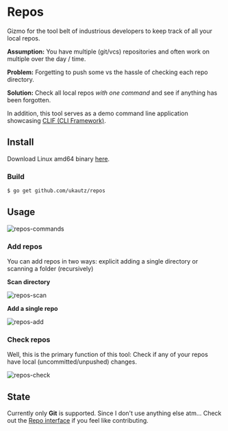 Repos
=====

Gizmo for the tool belt of industrious developers to keep track of all your local repos.

**Assumption:** You have multiple (git/vcs) repositories and often work on multiple over the day / time.

**Problem:** Forgetting to push some vs the hassle of checking each repo directory.

**Solution:** Check all local repos *with one command* and see if anything has been forgotten.

In addition, this tool serves as a demo command line application showcasing [CLIF (CLI Framework)](https://github.com/ukautz/clif).

Install
-------

Download Linux amd64 binary [here](https://github.com/ukautz/repos/releases/download/0.0.1/repos_linux_amd64.gz).

### Build

``` bash
$ go get github.com/ukautz/repos
```

Usage
-----

![repos-commands](https://cloud.githubusercontent.com/assets/600604/8886554/b9753476-326c-11e5-9a8f-9d54e74713d6.png)

### Add repos

You can add repos in two ways: explicit adding a single directory or scanning a folder (recursively)

**Scan directory**

![repos-scan](https://cloud.githubusercontent.com/assets/600604/8886538/77b13378-326c-11e5-9c1d-168b8c0a4eb6.png)

**Add a single repo**

![repos-add](https://cloud.githubusercontent.com/assets/600604/8886537/779409f6-326c-11e5-9954-25a629530133.png)

### Check repos

Well, this is the primary function of this tool: Check if any of your repos have local (uncommitted/unpushed) changes.

![repos-check](https://cloud.githubusercontent.com/assets/600604/8886590/4b4ba164-326d-11e5-83ca-8fdd26783795.png)

State
-----

Currently only **Git** is supported. Since I don't use anything else atm... Check out the [Repo interface](blob/master/common/repo.go) if you feel like contributing.


